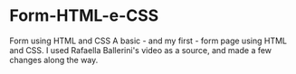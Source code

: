 # Form-HTML-e-CSS
Form using HTML and CSS
A basic - and my first - form page using HTML and CSS. I used Rafaella Ballerini's video as a source, and made a few changes along the way.
